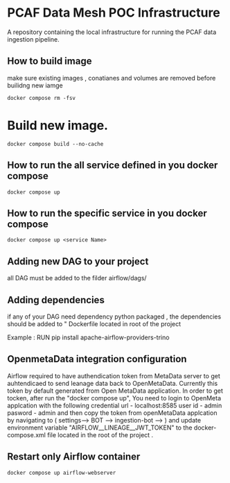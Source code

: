 # PCAF Data Mesh POC Infrastructure

A repository containing the local infrastructure for running the PCAF data ingestion pipeline. 

## How to build image 
make sure existing images , conatianes and volumes are  removed before builidng new iamge  
    
    docker compose rm -fsv 

# Build new image.  

    docker compose build --no-cache 

## How to run the all service defined in you docker compose 

    docker compose up

## How to run the specific service in you docker compose 

    docker compose up <service Name>

## Adding new DAG to your project

all DAG  must be added to the filder airflow/dags/

## Adding dependencies
if any of your DAG need dependency python packaged , the dependencies should be added to " Dockerfile located in root of the project 

Example : RUN pip install apache-airflow-providers-trino

## OpenmetaData integration configuration 
Airflow required to have authendication token from MetaData server to get auhtendicaed to send leanage data back to OpenMetaData. Currently this token by default generated from Open MetaData application. In order to get tocken, after run the "docker compose up", You need to login to OpenMeta applcation with the following credential 
url      -   localhost:8585
user id  -   admin 
pasword  - admin
and then copy the token from openMetaData applcation by navigating to ( settings--> BOT --> ingestion-bot --> ) and update environment variable "AIRFLOW__LINEAGE__JWT_TOKEN" to the docker-compose.xml file located in the root of the project . 

## Restart only Airflow container 

    docker compose up airflow-webserver
